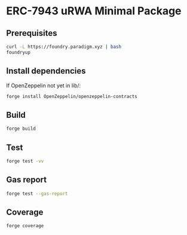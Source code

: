 # ERC-7943 uRWA Minimal Package

## Prerequisites
```bash
curl -L https://foundry.paradigm.xyz | bash
foundryup
```

## Install dependencies
If OpenZeppelin not yet in lib/:
```bash
forge install OpenZeppelin/openzeppelin-contracts
```

## Build
```bash
forge build
```

## Test
```bash
forge test -vv
```

## Gas report
```bash
forge test --gas-report
```

## Coverage
```bash
forge coverage
```